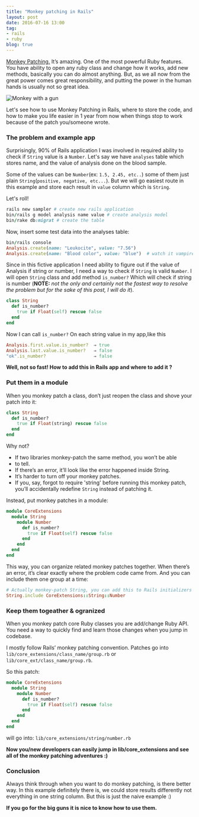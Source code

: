 ```yaml
---
title: "Monkey patching in Rails"
layout: post
date: 2016-07-16 13:00
tag:
- rails
- ruby
blog: true
---
```


[Monkey Patching.](https://en.wikipedia.org/wiki/Monkey_patch) It’s amazing. One of the most powerful Ruby features.
You have ability to open any ruby class and change how it works, add new
methods, basically you can do almost anything. But, as we all now from
the great power comes great responsibility, and putting the power in the
human hands is usually not so great idea.

![Monkey with a gun](http://dixpac.github.io/assets/images/monkey-gun.png "Monkey patcher")

Let's see how to use Monkey Patching in Rails, where to store the code,
and how to make you life easier in 1 year from now when things stop to
work because of the patch you/someone wrote.

### The problem and example app

Surprisingly, 90% of Rails application I was involved in required
ability to check if `String` value is a `Number`. Let's say we have `analyses`
table which stores name, and the value of analysis done on the blood sample. 

Some of the values can be `Number`(ex: `1.5, 2.45, etc..`) some of
them just plain `String`(`positive, negative, etc...`). But we will go
easiest route in this example and store each result in ```value``` column
which is ```String```. 

Let's roll!

```ruby
rails new sampler # create new rails application
bin/rails g model analysis name value # create analysis model
bin/rake db:migrat # create the table
```

Now, insert some test data into the analyses table:

```ruby
bin/rails console
Analysis.create(name: "Leukocite", value: "7.56")
Analysis.create(name: "Blood color", value: "blue")  # watch it vampire!!!
```

Since in this fictive application I need ability to figure out if the
value of Analysis if string or number, I need a way to check if `String`
is valid `Number`. I will open `String` class and add method `is_number?` Which
will check if string is number (**NOTE:** *not the only and certainly not the
fastest way to resolve the problem but for the sake of this post, I will do
it*).


```ruby
class String
  def is_number?
    true if Float(self) rescue false
  end
end
```

Now I can call `is_number?` On each string value in my app,like this

```ruby
Analysis.first.value.is_number?  ⇒ true
Analysis.last.value.is_number?   ⇒ false
"ok".is_number?                  ⇒ false
```

**Well, not so fast! How to add this in Rails app and where to add it
?**

### Put them in a module 

When you monkey patch a class, don’t just reopen the class and shove
your patch into it:

```ruby
class String
  def is_number?
    true if Float(string) rescue false
  end
end
```

Why not?

* If two libraries monkey-patch the same method, you won’t be able
* to tell.
* If there’s an error, it’ll look like the error happened inside String.
* It’s harder to turn off your monkey patches.
* If you, say, forgot to require 'string' before running this monkey
  patch, you’ll accidentally redefine `String` instead of patching it.

Instead, put monkey patches in a module:

```ruby
module CoreExtensions
  module String
    module Number
      def is_number?
        true if Float(self) rescue false
      end
    end
  end
end
```
This way, you can organize related monkey patches together. When there’s an error, it’s
clear exactly where the problem code came from.
And you can include them one group at a time:

```ruby
# Actually monkey-patch String, you can add this to Rails initializers
String.include CoreExtensions::String::Number
```

### Keep them togeather & ogranized

When you monkey patch core Ruby classes you are add/change Ruby API. You
need a way to quickly find and learn those changes when you jump in
codebase.

I mostly follow Rails’ monkey patching convention. Patches go into 
```lib/core_extensions/class_name/group.rb``` or
```lib/core_ext/class_name/group.rb```.

So this patch:

```ruby
module CoreExtensions
  module String
    module Number
      def is_number?
        true if Float(self) rescue false
      end
    end
  end
end
```
will go into:
```lib/core_extensions/string/number.rb```


**Now you/new developers can easily jump in lib/core_extensions and see 
all of the monkey patching adventures :)**


### Conclusion

Always think through when you want to do monkey
patching, is there better way. In this example
definitely there is, we could store results
differently not everything in one string column. But
this is just the naive example :)

**If you go for the big guns it is nice to know how to use them.**
